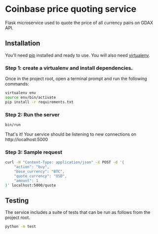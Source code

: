 # Coinbase price quoting service

Flask microservice used to quote the price of all currency pairs on GDAX API.

## Installation

You'll need [pip](https://pip.pypa.io/en/stable/installing/) installed and ready to use.
You will also need [virtualenv](https://virtualenv.pypa.io/en/stable/installation/).

### Step 1: create a virtualenv and install dependencies.

Once in the project root, open a terminal prompt and run the following commands:

```bash
virtualenv env
source env/bin/activate
pip install -r requirements.txt
```

### Step 2: Run the server

```bash
bin/run
```

That's it! Your service should be listening to new connections on http://localhost:5000

### Step 3: Sample request

```bash
curl -H "Content-Type: application/json" -X POST -d '{
    "action": "buy",
    "base_currency": "BTC",
    "quote_currency": "USD",
    "amount": 1
}' localhost:5000/quote
```

## Testing

The service includes a suite of tests that can be run as follows from the project root.

```bash
python -m test
```
